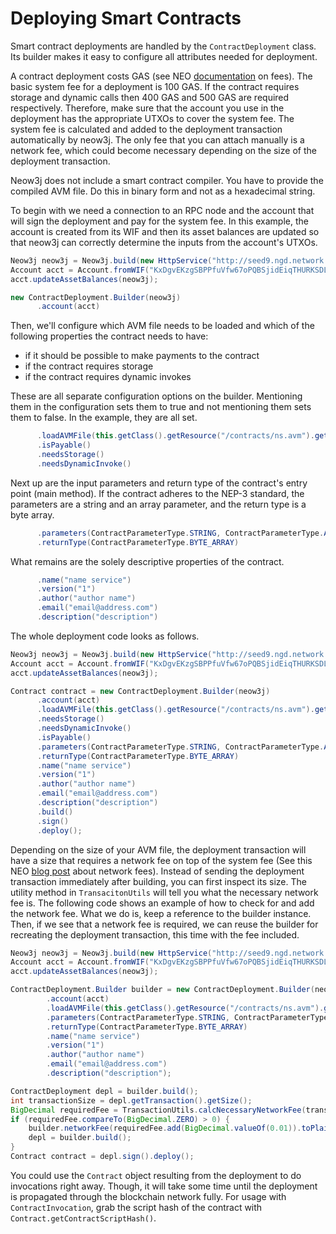 # Deploying Smart Contracts

Smart contract deployments are handled by the `ContractDeployment` class. Its builder makes it easy to configure all attributes needed for deployment.

A contract deployment costs GAS (see NEO [documentation](https://docs.neo.org/docs/en-us/sc/fees.html) on fees). The basic system fee for a deployment is 100 GAS. If the contract requires storage and dynamic calls then 400 GAS and 500 GAS are required respectively. Therefore, make sure that the account you use in the deployment has the appropriate UTXOs to cover the system fee. The system fee is calculated and added to the deployment transaction automatically by neow3j. The only fee that you can attach manually is a network fee, which could become necessary depending on the size of the deployment transaction.

Neow3j does not include a smart contract compiler. You have to provide the compiled AVM file. Do this in binary form and not as a hexadecimal string.

To begin with we need a connection to an RPC node and the account that will sign the deployment and pay for the system fee. In this example, the account is created from its WIF and then its asset balances are updated so that neow3j can correctly determine the inputs from the account's UTXOs.

```java
Neow3j neow3j = Neow3j.build(new HttpService("http://seed9.ngd.network:20332"));
Account acct = Account.fromWIF("KxDgvEKzgSBPPfuVfw67oPQBSjidEiqTHURKSDL1R7yGaGYAeYnr").build();
acct.updateAssetBalances(neow3j);

new ContractDeployment.Builder(neow3j)
      .account(acct)
```

Then, we'll configure which AVM file needs to be loaded and which of the following properties the contract needs to have:
- if it should be possible to make payments to the contract
- if the contract requires storage
- if the contract requires dynamic invokes

These are all separate configuration options on the builder. Mentioning them in the configuration sets them to true and not mentioning them sets them to false. In the example, they are all set.

```java
      .loadAVMFile(this.getClass().getResource("/contracts/ns.avm").getFile())
      .isPayable()
      .needsStorage()
      .needsDynamicInvoke()   
```

Next up are the input parameters and return type of the contract's entry point (main method). If the contract adheres to the NEP-3 standard, the parameters are a string and an array parameter, and the return type is a byte array.

```java
      .parameters(ContractParameterType.STRING, ContractParameterType.ARRAY)
      .returnType(ContractParameterType.BYTE_ARRAY)
```

What remains are the solely descriptive properties of the contract.

```java
      .name("name service")
      .version("1")
      .author("author name")
      .email("email@address.com")
      .description("description")
```

The whole deployment code looks as follows. 

```java
Neow3j neow3j = Neow3j.build(new HttpService("http://seed9.ngd.network:20332"));
Account acct = Account.fromWIF("KxDgvEKzgSBPPfuVfw67oPQBSjidEiqTHURKSDL1R7yGaGYAeYnr").build();
acct.updateAssetBalances(neow3j);

Contract contract = new ContractDeployment.Builder(neow3j)
      .account(acct)
      .loadAVMFile(this.getClass().getResource("/contracts/ns.avm").getFile())
      .needsStorage()
      .needsDynamicInvoke()
      .isPayable()
      .parameters(ContractParameterType.STRING, ContractParameterType.ARRAY)
      .returnType(ContractParameterType.BYTE_ARRAY)
      .name("name service")
      .version("1")
      .author("author name")
      .email("email@address.com")
      .description("description")
      .build()
      .sign()
      .deploy();
```

Depending on the size of your AVM file, the deployment transaction will have a size that requires a network fee on top of the system fee (See this NEO [blog post](https://neo.org/blog/details/4148) about network fees). Instead of sending the deployment transaction immediately after building, you can first inspect its size. The utility method in `TransacitonUtils` will tell you what the necessary network fee is. The following code shows an example of how to check for and add the network fee. What we do is, keep a reference to the builder instance. Then, if we see that a network fee is required, we can reuse the builder for recreating the deployment transaction, this time with the fee included.

```java
Neow3j neow3j = Neow3j.build(new HttpService("http://seed9.ngd.network:20332"));
Account acct = Account.fromWIF("KxDgvEKzgSBPPfuVfw67oPQBSjidEiqTHURKSDL1R7yGaGYAeYnr").build();
acct.updateAssetBalances(neow3j);

ContractDeployment.Builder builder = new ContractDeployment.Builder(neow3j)
        .account(acct)
        .loadAVMFile(this.getClass().getResource("/contracts/ns.avm").getFile())
        .parameters(ContractParameterType.STRING, ContractParameterType.ARRAY)
        .returnType(ContractParameterType.BYTE_ARRAY)
        .name("name service")
        .version("1")
        .author("author name")
        .email("email@address.com")
        .description("description");

ContractDeployment depl = builder.build();
int transactionSize = depl.getTransaction().getSize();
BigDecimal requiredFee = TransactionUtils.calcNecessaryNetworkFee(transactionSize);
if (requiredFee.compareTo(BigDecimal.ZERO) > 0) {
    builder.networkFee(requiredFee.add(BigDecimal.valueOf(0.01)).toPlainString());
    depl = builder.build();
}
Contract contract = depl.sign().deploy();
```

You could use the `Contract` object resulting from the deployment to do invocations right away. Though, it will take some time until the deployment is propagated through the blockchain network fully. For usage with `ContractInvocation`, grab the script hash of the contract with `Contract.getContractScriptHash()`.